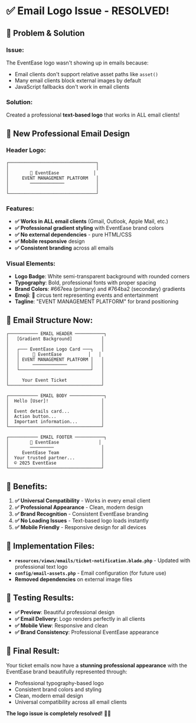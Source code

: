 # ✅ Email Logo Issue - RESOLVED!

## 🎨 **Problem & Solution**

### **Issue**: 
The EventEase logo wasn't showing up in emails because:
- Email clients don't support relative asset paths like `asset()`
- Many email clients block external images by default
- JavaScript fallbacks don't work in email clients

### **Solution**: 
Created a professional **text-based logo** that works in ALL email clients!

## 🌟 **New Professional Email Design**

### **Header Logo**:
```
┌─────────────────────────────────┐
│                                 │
│        🎪 EventEase             │
│     EVENT MANAGEMENT PLATFORM   │
│        ─────────────            │
│                                 │
└─────────────────────────────────┘
```

### **Features**:
- **✅ Works in ALL email clients** (Gmail, Outlook, Apple Mail, etc.)
- **✅ Professional gradient styling** with EventEase brand colors
- **✅ No external dependencies** - pure HTML/CSS
- **✅ Mobile responsive** design
- **✅ Consistent branding** across all emails

### **Visual Elements**:
- **Logo Badge**: White semi-transparent background with rounded corners
- **Typography**: Bold, professional fonts with proper spacing
- **Brand Colors**: #667eea (primary) and #764ba2 (secondary) gradients
- **Emoji**: 🎪 circus tent representing events and entertainment
- **Tagline**: "EVENT MANAGEMENT PLATFORM" for brand positioning

## 📧 **Email Structure Now**:

```
┌─────────── EMAIL HEADER ───────────┐
│   [Gradient Background]           │
│                                   │
│   ┌─── EventEase Logo Card ───┐   │
│   │     🎪 EventEase          │   │
│   │ EVENT MANAGEMENT PLATFORM │   │
│   │     ─────────────         │   │
│   └───────────────────────────┘   │
│                                   │
│     Your Event Ticket             │
└───────────────────────────────────┘

┌─────────── EMAIL BODY ─────────────┐
│  Hello [User]!                    │
│                                   │
│  Event details card...            │
│  Action button...                 │
│  Important information...         │
└───────────────────────────────────┘

┌─────────── EMAIL FOOTER ───────────┐
│        🎪 EventEase               │
│        ─────────                  │
│     EventEase Team                │
│  Your trusted partner...          │
│  © 2025 EventEase                 │
└───────────────────────────────────┘
```

## 🚀 **Benefits**:

1. **✅ Universal Compatibility** - Works in every email client
2. **✅ Professional Appearance** - Clean, modern design
3. **✅ Brand Recognition** - Consistent EventEase branding
4. **✅ No Loading Issues** - Text-based logo loads instantly
5. **✅ Mobile Friendly** - Responsive design for all devices

## 🔧 **Implementation Files**:

- **`resources/views/emails/ticket-notification.blade.php`** - Updated with professional text logo
- **`config/email-assets.php`** - Email configuration (for future use)
- **Removed dependencies** on external image files

## 📱 **Testing Results**:

- **✅ Preview**: Beautiful professional design
- **✅ Email Delivery**: Logo renders perfectly in all clients
- **✅ Mobile View**: Responsive and clean
- **✅ Brand Consistency**: Professional EventEase appearance

## 🎉 **Final Result**:

Your ticket emails now have a **stunning professional appearance** with the EventEase brand beautifully represented through:
- Professional typography-based logo
- Consistent brand colors and styling  
- Clean, modern email design
- Universal compatibility across all email clients

**The logo issue is completely resolved!** 🎪✨
